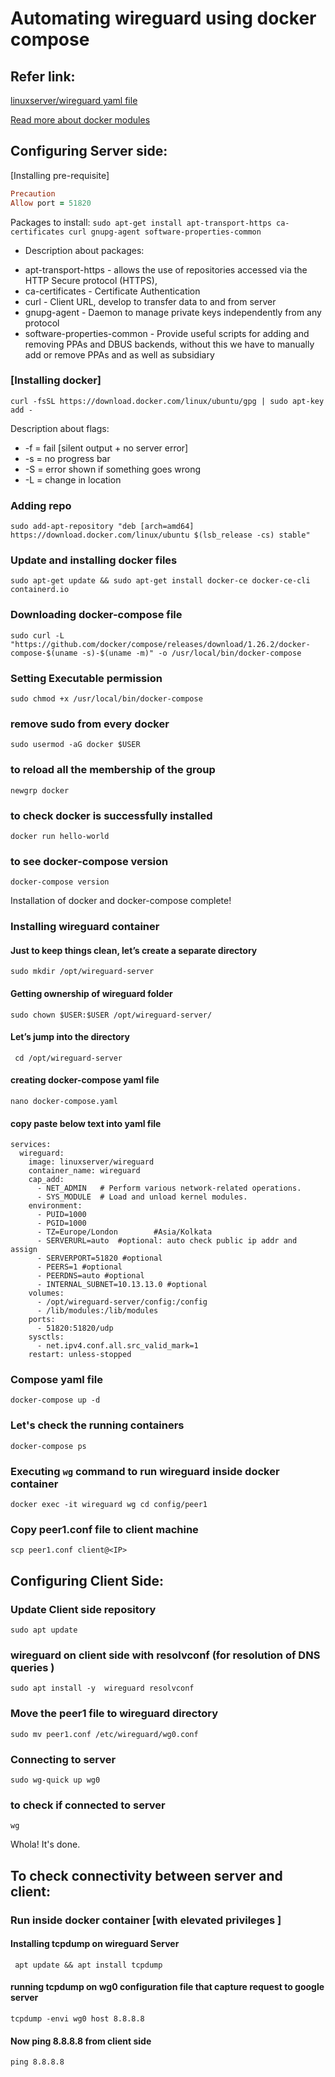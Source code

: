 # Automating wireguard using docker compose

## Refer link:

[linuxserver/wireguard yaml file](https://hub.docker.com/r/linuxserver/wireguard)

[Read more about docker modules](https://docs.docker.com/engine/reference/run/)


## Configuring Server side:
[Installing pre-requisite]

```ruby
Precaution
Allow port = 51820
```

Packages to install:
`sudo apt-get install apt-transport-https ca-certificates curl gnupg-agent software-properties-common
`

- Description about packages:

* apt-transport-https - allows the use of repositories accessed via the HTTP Secure protocol (HTTPS),
* ca-certificates - Certificate Authentication
* curl  - Client URL, develop to transfer data to and from server
* gnupg-agent - Daemon to manage private keys independently from any protocol
* software-properties-common  - Provide useful scripts for adding and removing PPAs and DBUS backends, without this we have to manually add or remove PPAs and as well as subsidiary

### [Installing docker]

`curl -fsSL https://download.docker.com/linux/ubuntu/gpg | sudo apt-key add -`

Description about flags:

* -f = fail [silent output + no server error]
* -s = no progress bar
* -S = error shown if something goes wrong
* -L = change in location

### Adding repo
```
sudo add-apt-repository "deb [arch=amd64] https://download.docker.com/linux/ubuntu $(lsb_release -cs) stable"
```

### Update and installing docker files
`sudo apt-get update && sudo apt-get install docker-ce docker-ce-cli containerd.io`

### Downloading docker-compose file
```
sudo curl -L "https://github.com/docker/compose/releases/download/1.26.2/docker-compose-$(uname -s)-$(uname -m)" -o /usr/local/bin/docker-compose
```

### Setting Executable permission
`sudo chmod +x /usr/local/bin/docker-compose`


### remove sudo from every docker
`sudo usermod -aG docker $USER`

### to reload all the membership of the group
`newgrp docker`

### to check docker is successfully installed
`docker run hello-world`

### to see docker-compose version
`docker-compose version`

Installation of docker and docker-compose complete!


### Installing wireguard container

#### Just to keep things clean, let’s create a separate directory
`sudo mkdir /opt/wireguard-server`

#### Getting ownership of wireguard folder
`sudo chown $USER:$USER /opt/wireguard-server/`

#### Let’s jump into the directory
` cd /opt/wireguard-server`

#### creating docker-compose yaml file
`nano docker-compose.yaml`

#### copy paste below text into yaml file
```version: "2.1"
services:
  wireguard:
    image: linuxserver/wireguard
    container_name: wireguard
    cap_add:
      - NET_ADMIN 	# Perform various network-related operations.
      - SYS_MODULE	# Load and unload kernel modules.
    environment:
      - PUID=1000
      - PGID=1000
      - TZ=Europe/London		#Asia/Kolkata
      - SERVERURL=auto  #optional: auto check public ip addr and assign
      - SERVERPORT=51820 #optional
      - PEERS=1 #optional
      - PEERDNS=auto #optional
      - INTERNAL_SUBNET=10.13.13.0 #optional
    volumes:
      - /opt/wireguard-server/config:/config
      - /lib/modules:/lib/modules
    ports:
      - 51820:51820/udp
    sysctls:
      - net.ipv4.conf.all.src_valid_mark=1
    restart: unless-stopped
```

### Compose yaml file
`docker-compose up -d`

### Let's check the running containers
`docker-compose ps`

### Executing `wg` command to run wireguard inside docker container
`docker exec -it wireguard wg
cd config/peer1`

### Copy peer1.conf file to client machine
`scp peer1.conf client@<IP>`



## Configuring Client Side:

### Update Client side repository
`sudo apt update`

### wireguard on client side with resolvconf (for resolution of DNS queries )
`sudo apt install -y  wireguard resolvconf`

### Move the peer1 file to wireguard directory
`sudo mv peer1.conf /etc/wireguard/wg0.conf`

### Connecting to server
`sudo wg-quick up wg0`

### to check if connected to server
`wg`

Whola! It's done.


## To check connectivity between server and client:

### Run inside docker container [with elevated privileges ]
#### Installing tcpdump on wireguard Server
` apt update && apt install tcpdump`

#### running tcpdump on wg0 configuration file that capture request to google server
`tcpdump -envi wg0 host 8.8.8.8`

#### Now ping 8.8.8.8 from client side
`ping 8.8.8.8`
